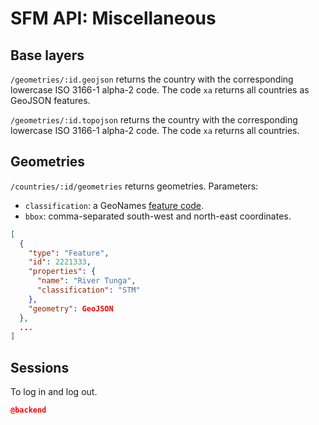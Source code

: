 # SFM API: Miscellaneous

## Base layers

`/geometries/:id.geojson` returns the country with the corresponding lowercase ISO 3166-1 alpha-2 code. The code `xa` returns all countries as GeoJSON features.

`/geometries/:id.topojson` returns the country with the corresponding lowercase ISO 3166-1 alpha-2 code. The code `xa` returns all countries.

## Geometries

`/countries/:id/geometries` returns geometries. Parameters:

* `classification`: a GeoNames [feature code](http://www.geonames.org/export/codes.html).
* `bbox`: comma-separated south-west and north-east coordinates.

```json
[
  {
    "type": "Feature",
    "id": 2221333,
    "properties": {
      "name": "River Tunga",
      "classification": "STM"
    },
    "geometry": GeoJSON
  },
  ...
]
```

## Sessions

To log in and log out.

```json
@backend
```

